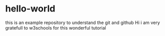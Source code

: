 # hello-world
this is an example repository to understand the git and github
Hi i am very gratefull to w3schools for this wonderful tutorial
